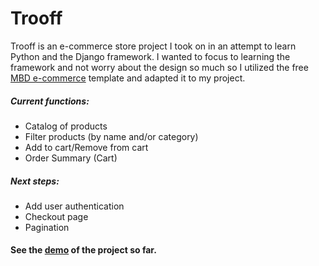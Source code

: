 # Trooff

Trooff is an e-commerce store project I took on in an attempt to learn Python and the Django framework. I wanted to focus to learning the framework and not worry about the design so much so I utilized the free [MBD e-commerce](https://mdbootstrap.com/freebies/jquery/e-commerce/) template and adapted it to my project.

##### Current functions:
- Catalog of products
- Filter products (by name and/or category)
- Add to cart/Remove from cart
- Order Summary (Cart)
 
##### Next steps:
- Add user authentication
- Checkout page
- Pagination
  
  


#### See the [demo](https://youtu.be/c6oNQahs1_s) of the project so far.